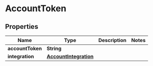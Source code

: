 

# AccountToken

## Properties

Name | Type | Description | Notes
------------ | ------------- | ------------- | -------------
**accountToken** | **String** |  | 
**integration** | [**AccountIntegration**](AccountIntegration.md) |  | 



